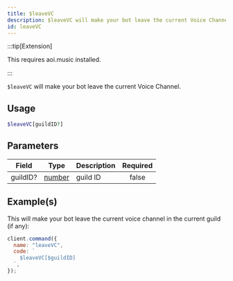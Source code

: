```yaml
---
title: $leaveVC
description: $leaveVC will make your bot leave the current Voice Channel.
id: leaveVC
---
```


:::tip[Extension]

This requires aoi.music installed.

:::

`$leaveVC` will make your bot leave the current Voice Channel.

## Usage

```php
$leaveVC[guildID?]
```

## Parameters

| Field    | Type                                                                                             | Description | Required |
| -------- | ------------------------------------------------------------------------------------------------ | ----------- | :------: |
| guildID? | [number](https://developer.mozilla.org/en-US/docs/Web/JavaScript/Reference/Global_Objects/Numer) | guild ID    |  false   |

## Example(s)

This will make your bot leave the current voice channel in the current guild (if any):

```javascript
client.command({
  name: "leaveVC",
  code: `
    $leaveVC[$guildID]
  `,
});
```
